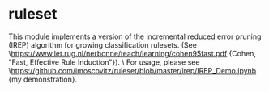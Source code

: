 # ruleset
This module implements a version of the incremental reduced error pruning (IREP) algorithm for growing classification rulesets. (See \https://www.let.rug.nl/nerbonne/teach/learning/cohen95fast.pdf {Cohen, "Fast, Effective Rule Induction"}). 
\\
For usage, please see \https://github.com/imoscovitz/ruleset/blob/master/irep/IREP_Demo.ipynb {my demonstration}.

